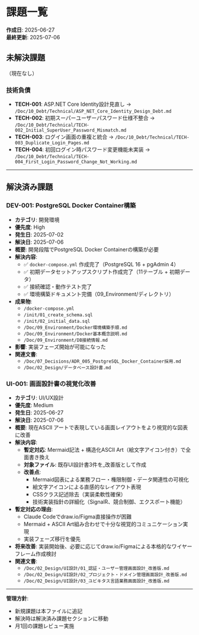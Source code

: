 # 課題一覧

**作成日**: 2025-06-27  
**最終更新**: 2025-07-06  

## 未解決課題

（現在なし）

### 技術負債
- **TECH-001**: ASP.NET Core Identity設計見直し → `/Doc/10_Debt/Technical/ASP_NET_Core_Identity_Design_Debt.md`
- **TECH-002**: 初期スーパーユーザーパスワード仕様不整合 → `/Doc/10_Debt/Technical/TECH-002_Initial_SuperUser_Password_Mismatch.md`
- **TECH-003**: ログイン画面の重複と統合 → `/Doc/10_Debt/Technical/TECH-003_Duplicate_Login_Pages.md`
- **TECH-004**: 初回ログイン時パスワード変更機能未実装 → `/Doc/10_Debt/Technical/TECH-004_First_Login_Password_Change_Not_Working.md`


---

## 解決済み課題

### DEV-001: PostgreSQL Docker Container構築
- **カテゴリ**: 開発環境
- **優先度**: High
- **発生日**: 2025-07-02
- **解決日**: 2025-07-06
- **概要**: 開発段階でPostgreSQL Docker Containerの構築が必要
- **解決内容**: 
  - ✅ `docker-compose.yml` 作成完了（PostgreSQL 16 + pgAdmin 4）
  - ✅ 初期データセットアップスクリプト作成完了（11テーブル + 初期データ）
  - ✅ 接続確認・動作テスト完了
  - ✅ 環境構築ドキュメント完備（09_Environment/ディレクトリ）
- **成果物**: 
  - `/docker-compose.yml`
  - `/init/01_create_schema.sql`
  - `/init/02_initial_data.sql` 
  - `/Doc/09_Environment/Docker環境構築手順.md`
  - `/Doc/09_Environment/Docker基本概念説明.md`
  - `/Doc/09_Environment/DB接続情報.md`
- **影響**: 実装フェーズ開始が可能になった
- **関連文書**: 
  - `/Doc/07_Decisions/ADR_005_PostgreSQL_Docker_Container採用.md`
  - `/Doc/02_Design/データベース設計書.md`

### UI-001: 画面設計書の視覚化改善
- **カテゴリ**: UI/UX設計
- **優先度**: Medium
- **発生日**: 2025-06-27
- **解決日**: 2025-07-06
- **概要**: 現在ASCII アートで表現している画面レイアウトをより視覚的な図表に改善
- **解決内容**: 
  - **暫定対応**: Mermaid記法 + 構造化ASCII Art（絵文字アイコン付き）で全面書き換え
  - **対象ファイル**: 既存UI設計書3件を_改善版として作成
  - **改善点**: 
    - Mermaid図表による業務フロー・権限制御・データ関連性の可視化
    - 絵文字アイコンによる直感的なレイアウト表現
    - CSSクラス記述除去（実装柔軟性確保）
    - 技術実装指針の詳細化（SignalR、競合制御、エクスポート機能）
- **暫定対応の理由**: 
  - Claude Codeでdraw.io/Figma直接操作が困難
  - Mermaid + ASCII Art組み合わせで十分な視覚的コミュニケーション実現
  - 実装フェーズ移行を優先
- **将来改善**: 実装開始後、必要に応じてdraw.io/Figmaによる本格的なワイヤーフレーム作成検討
- **関連文書**: 
  - `/Doc/02_Design/UI設計/01_認証・ユーザー管理画面設計_改善版.md`
  - `/Doc/02_Design/UI設計/02_プロジェクト・ドメイン管理画面設計_改善版.md`
  - `/Doc/02_Design/UI設計/03_ユビキタス言語業務画面設計_改善版.md`

---

**管理方針**:
- 新規課題は本ファイルに追記
- 解決時は解決済み課題セクションに移動
- 月1回の課題レビュー実施